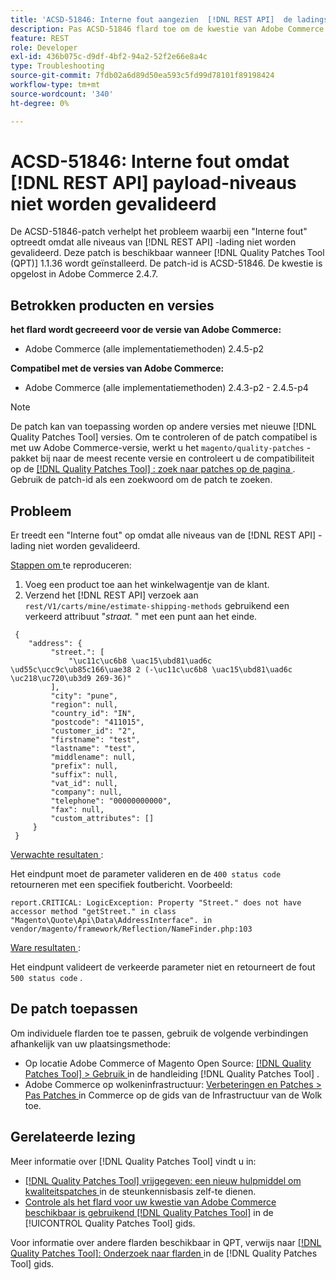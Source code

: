 ```yaml
---
title: 'ACSD-51846: Interne fout aangezien  [!DNL REST API]  de ladingsniveaus niet worden bevestigd'
description: Pas ACSD-51846 flard toe om de kwestie van Adobe Commerce te bevestigen waar een "Interne Fout"voorkomt aangezien alle niveaus van  [!DNL REST API]  nuttige lading niet worden bevestigd.
feature: REST
role: Developer
exl-id: 436b075c-d9df-4bf2-94a2-52f2e66e8a4c
type: Troubleshooting
source-git-commit: 7fdb02a6d89d50ea593c5fd99d78101f89198424
workflow-type: tm+mt
source-wordcount: '340'
ht-degree: 0%

---
```


# ACSD-51846: Interne fout omdat [!DNL REST API] payload-niveaus niet worden gevalideerd

De ACSD-51846-patch verhelpt het probleem waarbij een &quot;Interne fout&quot; optreedt omdat alle niveaus van [!DNL REST API] -lading niet worden gevalideerd. Deze patch is beschikbaar wanneer [!DNL Quality Patches Tool (QPT)] 1.1.36 wordt geïnstalleerd. De patch-id is ACSD-51846. De kwestie is opgelost in Adobe Commerce 2.4.7.

## Betrokken producten en versies

**het flard wordt gecreeerd voor de versie van Adobe Commerce:**

* Adobe Commerce (alle implementatiemethoden) 2.4.5-p2

**Compatibel met de versies van Adobe Commerce:**

* Adobe Commerce (alle implementatiemethoden) 2.4.3-p2 - 2.4.5-p4

>[!NOTE]
>
>De patch kan van toepassing worden op andere versies met nieuwe [!DNL Quality Patches Tool] versies. Om te controleren of de patch compatibel is met uw Adobe Commerce-versie, werkt u het `magento/quality-patches` -pakket bij naar de meest recente versie en controleert u de compatibiliteit op de [[!DNL Quality Patches Tool] : zoek naar patches op de pagina ](https://experienceleague.adobe.com/tools/commerce-quality-patches/index.html) . Gebruik de patch-id als een zoekwoord om de patch te zoeken.

## Probleem

Er treedt een &quot;Interne fout&quot; op omdat alle niveaus van de [!DNL REST API] -lading niet worden gevalideerd.

<u> Stappen om </u> te reproduceren:

1. Voeg een product toe aan het winkelwagentje van de klant.
1. Verzend het [!DNL REST API] verzoek aan `rest/V1/carts/mine/estimate-shipping-methods` gebruikend een verkeerd attribuut &quot;_straat._ &quot; met een punt aan het einde.

```
 {
    "address": {
         "street.": [
             "\uc11c\uc6b8 \uac15\ubd81\uad6c \ud55c\ucc9c\ub85c166\uae38 2 (-\uc11c\uc6b8 \uac15\ubd81\uad6c \uc218\uc720\ub3d9 269-36)"
         ],
         "city": "pune",
         "region": null,
         "country_id": "IN",
         "postcode": "411015",
         "customer_id": "2",
         "firstname": "test",
         "lastname": "test",
         "middlename": null,
         "prefix": null,
         "suffix": null,
         "vat_id": null,
         "company": null,
         "telephone": "00000000000",
         "fax": null,
         "custom_attributes": []
     }
 }
```

<u> Verwachte resultaten </u>:

Het eindpunt moet de parameter valideren en de `400 status code` retourneren met een specifiek foutbericht. Voorbeeld:

```
report.CRITICAL: LogicException: Property "Street." does not have accessor method "getStreet." in class "Magento\Quote\Api\Data\AddressInterface". in vendor/magento/framework/Reflection/NameFinder.php:103
```

<u> Ware resultaten </u>:

Het eindpunt valideert de verkeerde parameter niet en retourneert de fout `500 status code` .

## De patch toepassen

Om individuele flarden toe te passen, gebruik de volgende verbindingen afhankelijk van uw plaatsingsmethode:

* Op locatie Adobe Commerce of Magento Open Source: [[!DNL Quality Patches Tool] > Gebruik ](/help/tools/quality-patches-tool/usage.md) in de handleiding [!DNL Quality Patches Tool] .
* Adobe Commerce op wolkeninfrastructuur: [ Verbeteringen en Patches > Pas Patches ](https://experienceleague.adobe.com/docs/commerce-cloud-service/user-guide/develop/upgrade/apply-patches.html) in Commerce op de gids van de Infrastructuur van de Wolk toe.

## Gerelateerde lezing

Meer informatie over [!DNL Quality Patches Tool] vindt u in:

* [[!DNL Quality Patches Tool]  vrijgegeven: een nieuw hulpmiddel om kwaliteitspatches ](https://experienceleague.adobe.com/en/docs/commerce-operations/tools/quality-patches-tool/quality-patches-tool-to-self-serve-quality-patches) in de steunkennisbasis zelf-te dienen.
* [ Controle als het flard voor uw kwestie van Adobe Commerce beschikbaar is gebruikend  [!DNL Quality Patches Tool]](/help/tools/quality-patches-tool/patches-available-in-qpt/check-patch-for-magento-issue-with-magento-quality-patches.md) in de [!UICONTROL Quality Patches Tool] gids.


Voor informatie over andere flarden beschikbaar in QPT, verwijs naar [[!DNL Quality Patches Tool]: Onderzoek naar flarden ](https://experienceleague.adobe.com/tools/commerce-quality-patches/index.html) in de [!DNL Quality Patches Tool] gids.
